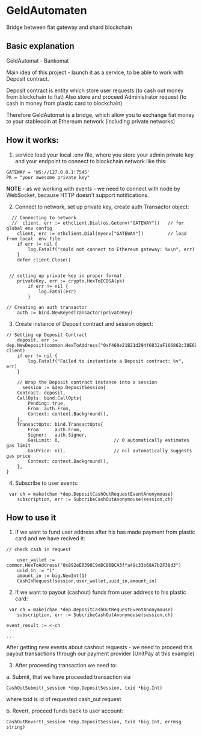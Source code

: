 # GeldAutomaten
Bridge between fiat gateway and shard blockchain

## Basic explanation
GeldAutomat - Bankomat

Main idea of this project - launch it as a service, to be able to work with Deposit contract.

Deposit contract is entity which store user requests (to cash out money from blockchain to fiat)
Also store and proceed Administrator request (to cash in money from plastic card to blockchain)

Therefore GeldAutomat is a bridge, which allow you to exchange fiat money to your stablecoin at Ethereum network (including private networks)


## How it works:

1. service load your local .env file, where you store your admin private key and your endpoint to connect to blockchain network like this:
```
GATEWAY = 'WS://127.0.0.1:7545'
PK = "your awesome private key" 
```
**NOTE** - as we working with events - we need to connect with node by WebSocket, because HTTP doesn't support notifications.

2. Connect to network, set up private key, create auth Transactor object:
```
  // Connecting to network
  //  client, err := ethclient.Dial(os.Getenv("GATEWAY"))	// for global env config
	client, err := ethclient.Dial(myenv["GATEWAY"])			// load from local .env file
    if err != nil {
        log.Fatalf("could not connect to Ethereum gateway: %v\n", err)
    }
    defer client.Close()


 // setting up private key in proper format
    privateKey, err := crypto.HexToECDSA(pk)
        if err != nil {
            log.Fatal(err)
        }
    
// Creating an auth transactor
    auth := bind.NewKeyedTransactor(privateKey)
```

3. Create instance of Deposit contract and session object:
```
// Setting up Deposit Contract
	deposit, err := dep.NewDeposit(common.HexToAddress("0xf460e21B21d294f6832aF166862c38E6Be71f423"), client)
	if err != nil {
		log.Fatalf("Failed to instantiate a Deposit contract: %v", err)
    }
    
    // Wrap the Deposit contract instance into a session
      session := &dep.DepositSession{
	Contract: deposit,
	CallOpts: bind.CallOpts{
        Pending: true,
        From: auth.From,
        Context: context.Background(),
	},
	TransactOpts: bind.TransactOpts{
		From:     auth.From,
		Signer:   auth.Signer,
        GasLimit: 0,                    // 0 automatically estimates gas limit
        GasPrice: nil,                  // nil automatically suggests gas price
        Context: context.Background(),
    },
}
```

4. Subscribe to user events:
```
 var ch = make(chan *dep.DepositCashOutRequestEventAnonymouse)
    subscription, err := SubcribeCashOutAnonymouse(session,ch)
```

## How to use it

1. If we want to fund user address after his has made payment from plastic card and we have recived it:
```
// check cash in request

    user_wallet := common.HexToAddress("0x892eE0398C9d8C86BCA3ffa49c33b68A7b2F38d3")
    uuid_in := "1"
    amount_in := big.NewInt(1)
    CashInRequest(session,user_wallet,uuid_in,amount_in)
```
2. If we want to payout (cashout) funds from user address to his plastic card:
```
 var ch = make(chan *dep.DepositCashOutRequestEventAnonymouse)
    subscription, err := SubcribeCashOutAnonymouse(session,ch)

event_result := <-ch

...
```
After getting new events about cashout requests - we need to proceed this payout transactions through our payment provider (UnitPay at this example)


3. After proceeding transaction we need to:

a. Submit, that we have proceeded transaction via
```
CashOutSubmit(_session *dep.DepositSession, txid *big.Int)
```
where txid is id of requested cash_out request

b. Revert, proceed funds back to user account:
```
CashOutRevert(_session *dep.DepositSession, txid *big.Int, errmsg string)
```







